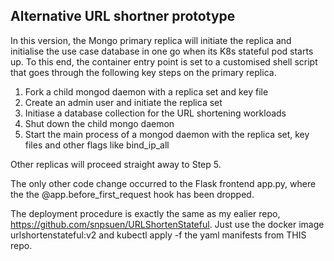 ## Alternative URL shortner prototype
In this version, the Mongo primary replica will initiate the replica and initialise the use case database in one go when its K8s stateful pod starts up. To this end, the container entry point is set to a customised shell script that goes through the following key steps on the primary replica.
1.  Fork a child mongod daemon with a replica set and key file
2.  Create an admin user and initiate the replica set
3.  Initiase a database collection for the URL shortening workloads
4.  Shut down the child mongo daemon
5.  Start the main process of a mongod daemon with the replica set, key files and other flags like bind_ip_all 

Other replicas will proceed straight away to Step 5.

The only other code change occurred to the Flask frontend app.py, where the the @app.before_first_request hook has been dropped.

The deployment procedure is exactly the same as my ealier repo, https://github.com/snpsuen/URLShortenStateful. Just use the docker image urlshortenstateful:v2 and kubectl apply -f the yaml manifests from THIS repo.
